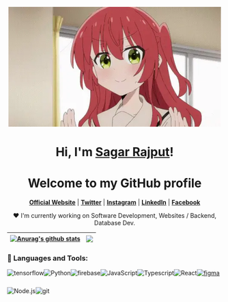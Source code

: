 <p align="center">
  <a href="https://www.edisonlee55.com"><img src="kita-ikuyo-rap.webp" alt="Banner"></a>
</p>

<h1 align="center">Hi, I'm <a href="https://astrogeeksagar.com/">Sagar Rajput</a>!</h1>
<h1 align="center">Welcome to my GitHub profile</h1>

<p align="center">
  <strong><a href="https://astrogeeksagar.com/">Official Website</a></strong> |
  <strong><a href="https://twitter.com/astrogeeksagar">Twitter</a></strong> |
  <strong><a href="https://www.instagram.com/astrogeeksagar/">Instagram</a></strong> |
  <strong><a href="https://www.linkedin.com/in/astrogeeksagar">LinkedIn</a></strong> |
  <strong><a href="https://www.facebook.com/astrogeeksagar/">Facebook</a></strong>
</p>

<p align="center">❤ I'm currently working on Software Development, Websites / Backend, Database Dev.</p>

| <a href="https://github.com/anuraghazra/github-readme-stats"><img align="center" src="https://github-readme-stats.vercel.app/api?username=astrogeeksagar&show_icons=true&include_all_commits=true&theme=buefy&hide_border=true" alt="Anurag's github stats" /></a> | <a href="https://github.com/astrogeeksagar/github-readme-stats"><img align="center" src="https://github-readme-stats.vercel.app/api/top-langs/?username=astrogeeksagar&layout=compact&theme=buefy&hide_border=true" /></a> |
| ------------- | ------------- |

<!--
**astrogeeksagar/astrogeeksagar** is a ✨ _special_ ✨ repository because its `README.md` (this file) appears on your GitHub profile.

Here are some ideas to get you started:

- 🔭 I’m currently working on ...
- 🌱 I’m currently learning ...
- 👯 I’m looking to collaborate on ...
- 🤔 I’m looking for help with ...
- 💬 Ask me about ...
- 📫 How to reach me: ...
- 😄 Pronouns: ...
- ⚡ Fun fact: ...
-->
### 🔨 Languages and Tools:
<a href="https://www.tensorflow.org" target="_blank"> <img align="left" src="https://image.url.for.tensorflow.icon" alt="tensorflow" height="42px"/> </a>
<a href="https://www.python.org" target="_blank"><img align="left" alt="Python" height ="42px" src="https://image.url.for.python.icon"></a>
<a href="https://firebase.google.com/" target="_blank"> <img align="left" src="https://image.url.for.firebase.icon" alt="firebase" height ="42px"/> </a>
<a href="https://developer.mozilla.org/en-US/docs/Web/JavaScript" target="_blank"> <img align="left" alt="JavaScript" height ="42px"  src="https://image.url.for.javascript.icon"> </a>
<a href="https://www.typescriptlang.org/" target="_blank"><img align="left" alt="Typescript" height ="42px" src="https://image.url.for.typescript.icon"></a>
<a href="https://reactjs.org/" target="_blank"> <img align="left" alt="React" height ="42px" src="https://image.url.for.react.icon"></a>
<a href="https://nodejs.org" target="_blank"><img align="left" alt="Node.js" height ="42px" src="https://image.url.for.nodejs.icon"></a>
<a href="https://git-scm.com/" target="_blank"> <img src="https://image.url.for.git.icon" align="left" alt="git" height='42px'/> </a>
<a href="https://www.figma.com/" target="_blank"> <img src="https://image.url.for.figma.icon" alt="figma" height='42px'/> </a>


